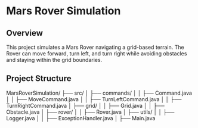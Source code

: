 # Mars Rover Simulation

## Overview

This project simulates a Mars Rover navigating a grid-based terrain. The Rover can move forward, turn left, and turn right while avoiding obstacles and staying within the grid boundaries.

## Project Structure
MarsRoverSimulation/
├── src/
│ ├── commands/
│ │ ├── Command.java
│ │ ├── MoveCommand.java
│ │ ├── TurnLeftCommand.java
│ │ ├── TurnRightCommand.java
│ ├── grid/
│ │ ├── Grid.java
│ │ ├── Obstacle.java
│ ├── rover/
│ │ ├── Rover.java
│ ├── utils/
│ │ ├── Logger.java
│ │ ├── ExceptionHandler.java
│ ├── Main.java
